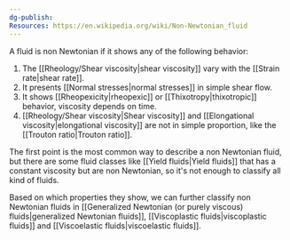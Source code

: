 ```yaml
---
dg-publish: 
Resources: https://en.wikipedia.org/wiki/Non-Newtonian_fluid
---
```

A fluid is non Newtonian if it shows any of the following behavior:
1. The [[Rheology/Shear viscosity|shear viscosity]] vary with the [[Strain rate|shear rate]].
2. It presents [[Normal stresses|normal stresses]] in simple shear flow. 
3. It shows [[Rheopexicity|rheopexic]] or [[Thixotropy|thixotropic]] behavior, viscosity depends on time.
4. [[Rheology/Shear viscosity|Shear viscosity]] and [[Elongational viscosity|elongational viscosity]] are not in simple proportion, like the [[Trouton ratio|Trouton ratio]].

The first point is the most common way to describe a non Newtonian fluid, but there are some fluid classes like [[Yield fluids|Yield fluids]] that has a constant viscosity but are non Newtonian, so it's not enough to classify all kind of fluids.

Based on which properties they show, we can further classify non Newtonian fluids in [[Generalized Newtonian (or purely viscous) fluids|generalized Newtonian fluids]], [[Viscoplastic fluids|viscoplastic fluids]] and [[Viscoelastic fluids|viscoelastic fluids]].
